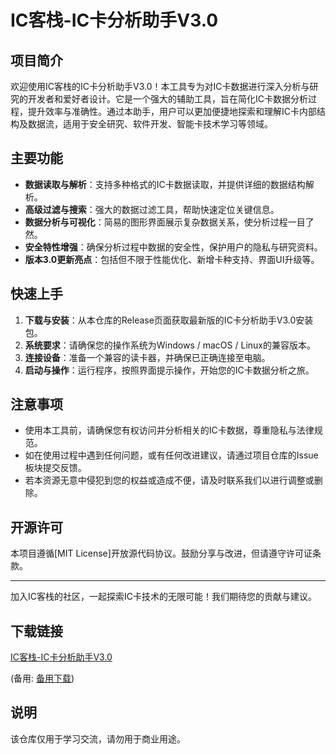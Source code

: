 # IC客栈-IC卡分析助手V3.0

## 项目简介

欢迎使用IC客栈的IC卡分析助手V3.0！本工具专为对IC卡数据进行深入分析与研究的开发者和爱好者设计。它是一个强大的辅助工具，旨在简化IC卡数据分析过程，提升效率与准确性。通过本助手，用户可以更加便捷地探索和理解IC卡内部结构及数据流，适用于安全研究、软件开发、智能卡技术学习等领域。

## 主要功能

- **数据读取与解析**：支持多种格式的IC卡数据读取，并提供详细的数据结构解析。
- **高级过滤与搜索**：强大的数据过滤工具，帮助快速定位关键信息。
- **数据分析与可视化**：简易的图形界面展示复杂数据关系，使分析过程一目了然。
- **安全特性增强**：确保分析过程中数据的安全性，保护用户的隐私与研究资料。
- **版本3.0更新亮点**：包括但不限于性能优化、新增卡种支持、界面UI升级等。

## 快速上手

1. **下载与安装**：从本仓库的Release页面获取最新版的IC卡分析助手V3.0安装包。
2. **系统要求**：请确保您的操作系统为Windows / macOS / Linux的兼容版本。
3. **连接设备**：准备一个兼容的读卡器，并确保已正确连接至电脑。
4. **启动与操作**：运行程序，按照界面提示操作，开始您的IC卡数据分析之旅。

## 注意事项

- 使用本工具前，请确保您有权访问并分析相关的IC卡数据，尊重隐私与法律规范。
- 如在使用过程中遇到任何问题，或有任何改进建议，请通过项目仓库的Issue板块提交反馈。
- 若本资源无意中侵犯到您的权益或造成不便，请及时联系我们以进行调整或删除。

## 开源许可

本项目遵循[MIT License]开放源代码协议。鼓励分享与改进，但请遵守许可证条款。

---

加入IC客栈的社区，一起探索IC卡技术的无限可能！我们期待您的贡献与建议。

## 下载链接
[IC客栈-IC卡分析助手V3.0](https://pan.quark.cn/s/c005027eaa33) 

(备用: [备用下载](https://pan.baidu.com/s/1BVTozt44D5wLL8qEWCZwPQ?pwd=1234))

## 说明

该仓库仅用于学习交流，请勿用于商业用途。
